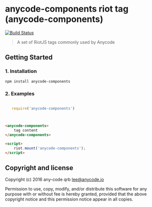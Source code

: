# anycode-components riot tag (anycode-components)

[![Build Status](https://travis-ci.org/any-code/anycode-components.svg?branch=master)](https://travis-ci.org/any-code/anycode-components)

> A set of RiotJS tags commonly used by Anycode

## Getting Started

### 1. Installation

``` bash
npm install anycode-components
```

### 2. Examples

``` javascript
   
   require('anycode-components')
   
```

``` html

<anycode-components>
    tag content
</anycode-components>

<script>
    riot.mount('anycode-components');
</script>
```

## Copyright and license
Copyright (c) 2016 any-code qrb <lee@anycode.io>

Permission to use, copy, modify, and/or distribute this software for any
purpose with or without fee is hereby granted, provided that the above
copyright notice and this permission notice appear in all copies.
